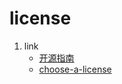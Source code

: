 # license

1. link
   * [开源指南](https://opensourceway.community/open-source-guide/legal/)
   * [choose-a-license](https://choosealicense.com/)
